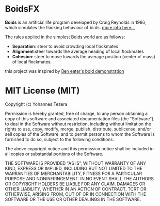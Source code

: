 # BoidsFX
**Boids** is an artificial life program developed by Craig Reynolds in 1986,
which simulates the flocking behaviour of birds. [more info here...](https://en.wikipedia.org/wiki/Boids)

The rules applied in the simplest Boids world are as follows:
- **Separation**: steer to avoid crowding local flockmates
- **Alignment**:steer towards the average heading of local flockmates
- **Cohesion**: steer to move towards the average position (center of mass) of 
local flockmates.

this project was inspired by [Ben eater's boid demonstration ](https://github.com/beneater/boids)

# MIT License (MIT)

Copyright (c) Yohannes Tezera

Permission is hereby granted, free of charge, to any person obtaining a copy of this software and associated documentation files (the "Software"), to deal in the Software without restriction, including without limitation the rights to use, copy, modify, merge, publish, distribute, sublicense, and/or sell copies of the Software, and to permit persons to whom the Software is furnished to do so, subject to the following conditions:

The above copyright notice and this permission notice shall be included in all copies or substantial portions of the Software.

THE SOFTWARE IS PROVIDED "AS IS", WITHOUT WARRANTY OF ANY KIND, EXPRESS OR IMPLIED, INCLUDING BUT NOT LIMITED TO THE WARRANTIES OF MERCHANTABILITY, FITNESS FOR A PARTICULAR PURPOSE AND NONINFRINGEMENT. IN NO EVENT SHALL THE AUTHORS OR COPYRIGHT HOLDERS BE LIABLE FOR ANY CLAIM, DAMAGES OR OTHER LIABILITY, WHETHER IN AN ACTION OF CONTRACT, TORT OR OTHERWISE, ARISING FROM, OUT OF OR IN CONNECTION WITH THE SOFTWARE OR THE USE OR OTHER DEALINGS IN THE SOFTWARE.
